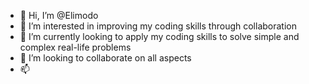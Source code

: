- 👋 Hi, I’m @Elimodo
- 👀 I’m interested in improving my coding skills through collaboration
- 🌱 I’m currently looking to apply my coding skills to solve simple and complex real-life problems
- 💞️ I’m looking to collaborate on all aspects
- 📫  

<!---
Elimodo/Elimodo is a ✨ special ✨ repository because its `README.md` (this file) appears on your GitHub profile.
You can click the Preview link to take a look at your changes.
--->
